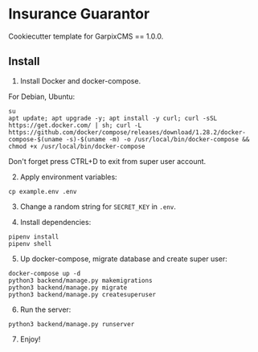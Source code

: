 # Insurance Guarantor

Cookiecutter template for GarpixCMS == 1.0.0.

## Install

1. Install Docker and docker-compose.
   
For Debian, Ubuntu:

```
su
apt update; apt upgrade -y; apt install -y curl; curl -sSL https://get.docker.com/ | sh; curl -L https://github.com/docker/compose/releases/download/1.28.2/docker-compose-$(uname -s)-$(uname -m) -o /usr/local/bin/docker-compose && chmod +x /usr/local/bin/docker-compose
```

Don't forget press CTRL+D to exit from super user account.

2. Apply environment variables:

```
cp example.env .env
```

3. Change a random string for `SECRET_KEY` in `.env`.

4. Install dependencies:

```
pipenv install
pipenv shell
```

5. Up docker-compose, migrate database and create super user:

```
docker-compose up -d
python3 backend/manage.py makemigrations
python3 backend/manage.py migrate
python3 backend/manage.py createsuperuser
```

6. Run the server:

```
python3 backend/manage.py runserver
```

7. Enjoy!